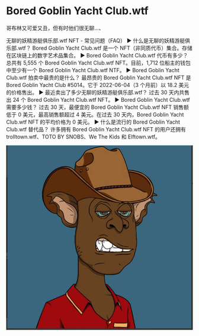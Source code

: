 # Bored Goblin Yacht Club.wtf

哥布林又可爱又丑，但有时他们很无聊...、

无聊的妖精游艇俱乐部.wtf NFT - 常见问题（FAQ）
▶ 什么是无聊的妖精游艇俱乐部.wtf？
Bored Goblin Yacht Club.wtf 是一个 NFT（非同质代币）集合。存储在区块链上的数字艺术品集合。
▶ Bored Goblin Yacht Club.wtf 代币有多少？
总共有 5,555 个 Bored Goblin Yacht Club.wtf NFT。目前，1,712 位船主的钱包中至少有一个 Bored Goblin Yacht Club.wtf NTF。
▶ Bored Goblin Yacht Club.wtf 拍卖中最贵的是什么？
最昂贵的 Bored Goblin Yacht Club.wtf NFT 是 Bored Goblin Yacht Club #5014。它于 2022-06-04（3 个月前）以 18.2 美元的价格售出。
▶ 最近卖出了多少无聊的妖精游艇俱乐部.wtf？
过去 30 天内共售出 24 个 Bored Goblin Yacht Club.wtf NFT。
▶ Bored Goblin Yacht Club.wtf 需要多少钱？
过去 30 天，最便宜的 Bored Goblin Yacht Club.wtf NFT 销售额低于 0 美元，最高销售额超过 4 美元。在过去 30 天内，Bored Goblin Yacht Club.wtf NFT 的平均价格为 0 美元。
▶ 什么是流行的 Bored Goblin Yacht Club.wtf 替代品？
许多拥有 Bored Goblin Yacht Club.wtf NFT 的用户还拥有 trolltown.wtf、TOTO BY SNOBS、We The Kids 和 Elftown.wtf。

![nft](1662198616838.jpg)
